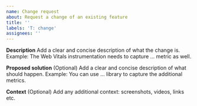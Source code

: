 ```yaml
---
name: Change request
about: Request a change of an existing feature
title: ''
labels: 'T: change'
assignees: ''
---
```


**Description**
Add a clear and concise description of what the change is. Example: The Web Vitals instrumentation needs to capture ...
metric as well.

**Proposed solution**
(Optional) Add a clear and concise description of what should happen. Example: You can use ... library to capture the
additional metrics.

**Context**
(Optional) Add any additional context: screenshots, videos, links etc.
